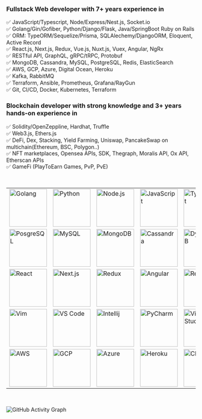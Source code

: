 ### Fullstack Web developer with 7+ years experience in <br />
✅    JavaScript/Typescript, Node/Express/Nest.js, Socket.io<br />
✅    Golang/Gin/Gofiber, Python/Django/Flask, Java/SpringBoot  Ruby on Rails<br />
✅    ORM: TypeORM/Sequelize/Prisma, SQLAlechemy/DjangoORM, Eloquent, Active Record<br />
✅    React.js, Next.js, Redux, Vue.js, Nuxt.js, Vuex, Angular, NgRx<br />
✅    RESTful API, GraphQL, gRPC/tRPC, Protobuf <br />
✅    MongoDB, Cassandra, MySQL, PostgreSQL, Redis, ElasticSearch <br />
✅    AWS, GCP, Azure, Digital Ocean, Heroku <br />
✅    Kafka, RabbitMQ <br />
✅    Terraform, Ansible, Prometheus, Grafana/RayGun <br />
✅    Git, CI/CD, Docker, Kubernetes, Terraform <br />

### Blockchain developer with strong knowledge and 3+ years hands-on experience in <br />
✅    Solidity/OpenZeppline, Hardhat, Truffle <br />
✅    Web3.js, Ethers.js <br />
✅    DeFi, Dex, Stacking, Yield Farming, Uniswap, PancakeSwap on multichain(Ethereum, BSC, Polygon..) <br />
✅    NFT marketplaces, Opensea APIs, SDK, Thegraph, Moralis API, Ox API, Etherscan APIs <br />
✅    GameFi (PlayToEarn Games, PvP, PvE) <br />


<br />


<table>
  <tr>
    <td><img src="https://cdn.iconscout.com/icon/free/png-64/free-go-77-1175166.png" width="100" title="Golang"></td>
    <td><img src="https://cdn.iconscout.com/icon/free/png-64/python-2-226051.png" width="100" title="Python"></td>
    <td><img src="https://cdn.iconscout.com/icon/free/png-64/node-js-1174925.png" width="100" title="Node.js"></td>
    <td><img src="https://cdn.iconscout.com/icon/free/png-64/javascript-24-1174950.png" width="100" title="JavaScript"></td>
    <td><img src="https://cdn.iconscout.com/icon/free/png-64/typescript-1174965.png" width="100" title="TypeScript"></td>
    <td><img src="https://skillicons.dev/icons?i=django&theme=light" width="100" title="Django"></td>
    <td><img src="https://skillicons.dev/icons?i=flask&theme=light" width="100" title="Flask"></td>
    <td><img src="https://skillicons.dev/icons?i=fastapi&theme=light" width="100" title="FastAPI"></td>
    <td><img src="https://cdn.iconscout.com/icon/free/png-64/free-express-8-1175029.png" width="100" title="Express.js"></td>
    <td><img src="https://skillicons.dev/icons?i=nestjs&theme=light" width="100" title="Nest.js"></td>
    <td><img src="https://cdn.iconscout.com/icon/free/png-64/java-59-1174952.png" width="100" title="Java"></td>
    <td><img src="https://skillicons.dev/icons?i=spring&theme=light" width="100" title="Spring"></td>
  </tr>
  <tr>
    <td><img src="https://skillicons.dev/icons?i=postgres&theme=light" width="100" title="PosgreSQL"></td>
    <td><img src="https://skillicons.dev/icons?i=mysql&theme=light" width="100" title="MySQL"></td>
    <td><img src="https://skillicons.dev/icons?i=mongodb&theme=light" width="100" title="MongoDB"></td>
    <td><img src="https://skillicons.dev/icons?i=cassandra&theme=light" width="100" title="Cassandra"></td>
    <td><img src="https://skillicons.dev/icons?i=dynamodb&theme=light" width="100" title="DynamoDB"></td>
    <td><img src="https://skillicons.dev/icons?i=firebase&theme=light" width="100" title="Firebase"></td>
    <td><img src="https://skillicons.dev/icons?i=redis&theme=light" width="100" title="Redis"></td>
    <td><img src="https://skillicons.dev/icons?i=sqlite&theme=light" width="100" title="Sqlite"></td>
    <td><img src="https://cdn.iconscout.com/icon/free/png-64/free-elasticsearch-226094.png" width="100"  title="ElasticSearch"></td>
    <td><img src="https://skillicons.dev/icons?i=prometheus&theme=light" width="100" title="Prometheus"></td>
    <td><img src="https://skillicons.dev/icons?i=solidity&theme=light" width="100" title="Solidity"></td>
    <td><img src="https://skillicons.dev/icons?i=ipfs&theme=light" width="100" title="Ipfs"></td>
  </tr>
  <tr>
    <td><img src="https://cdn.iconscout.com/icon/free/png-64/react-3-1175109.png" width="100" title="React"></td>
    <td><img src="https://skillicons.dev/icons?i=nextjs&theme=light" width="100" title="Next.js"></td>
    <td><img src="https://skillicons.dev/icons?i=redux&theme=light" width="100" title="Redux"></td>
    <td><img src="https://cdn.iconscout.com/icon/free/png-64/angular-3-226070.png" width="100" title="Angular"></td>
    <td><img src="https://skillicons.dev/icons?i=reactivex&theme=light" width="100" title="Reactivex"></td>
    <td><img src="https://cdn.iconscout.com/icon/free/png-64/vue-282497.png" width="100" title="Vue"></td>
    <td><img src="https://skillicons.dev/icons?i=graphql&theme=light" width="100" title="GraphQL"></td>
    <td><img src="https://skillicons.dev/icons?i=html&theme=light" width="100" title="HTML"></td>
    <td><img src="https://skillicons.dev/icons?i=css&theme=light" width="100" title="CSS"></td>
    <td><img src="https://skillicons.dev/icons?i=sass&theme=light" width="100" title="Sass"></td>
    <td><img src="https://skillicons.dev/icons?i=tailwind&theme=light" width="100" title="TailwindCSS"></td>
    <td><img src="https://skillicons.dev/icons?i=materialui&theme=light" width="100" title="MUI"></td>
  </tr>
  <tr>
    <td><img src="https://skillicons.dev/icons?i=vim&theme=light" width="100" title="Vim"></td>
    <td><img src="https://skillicons.dev/icons?i=vscode&theme=light" width="100" title="VS Code"></td>
    <td><img src="https://skillicons.dev/icons?i=idea&theme=light" width="100" title="Intellij"></td>
    <td><img src="https://cdn.iconscout.com/icon/free/png-64/pycharm-1175008.png" width="100" title="PyCharm"></td>
    <td><img src="https://cdn.iconscout.com/icon/free/png-64/visualstudio-1-1174964.png" width="100" title="Visual Studio"></td>
    <td><img src="https://skillicons.dev/icons?i=linux&theme=light" width="100" title="Linux"></td>
    <td><img src="https://skillicons.dev/icons?i=bash&theme=light" width="100" title="Bash"></td>
    <td><img src="https://skillicons.dev/icons?i=nginx&theme=light" width="100" title="Nginx"></td>
    <td><img src="https://skillicons.dev/icons?i=kafka&theme=light" width="100" title="Kafka"></td>
    <td><img src="https://skillicons.dev/icons?i=rabbitmq&theme=light" width="100" title="RabbitMQ"></td>
    <td><img src="https://skillicons.dev/icons?i=bootstrap&theme=light" width="100" title="Bootstrap"></td>
    <td><img src="https://skillicons.dev/icons?i=figma&theme=light" width="100" title="Figma"></td>
  </tr>
  <tr>
    <td><img src="https://skillicons.dev/icons?i=aws&theme=light" width="100" title="AWS"></td>
    <td><img src="https://skillicons.dev/icons?i=gcp&theme=light" width="100" title="GCP"></td>
    <td><img src="https://skillicons.dev/icons?i=azure&theme=light" width="100" title="Azure"></td>
    <td><img src="https://skillicons.dev/icons?i=heroku&theme=light" width="100" title="Heroku"></td>
    <td><img src="https://skillicons.dev/icons?i=cloudflare&theme=light" width="100" title="Cloudflare"></td>
    <td><img src="https://skillicons.dev/icons?i=git&theme=light" width="100" title="Git"></td>
    <td><img src="https://skillicons.dev/icons?i=github&theme=light" width="100" title="Github"></td>
    <td><img src="https://skillicons.dev/icons?i=gitlab&theme=light" width="100" title="Gitlab"></td>
    <td><img src="https://skillicons.dev/icons?i=docker&theme=light" width="100" title="Docker"></td>
    <td><img src="https://skillicons.dev/icons?i=kubernetes&theme=light" width="100" title="Kubernetes"></td>
    <td><img src="https://skillicons.dev/icons?i=grafana&theme=light" width="100" title="Grafana"></td>
    <td><img src="https://cdn.iconscout.com/icon/free/png-64/free-ansible-282283.png" width="100" title="Ansible"></td>
  </tr>
</table>

<br/>

![GitHub Activity Graph](https://activity-graph.herokuapp.com/graph?username=mogw&bg_color=333333&color=00ffff&line=00ffff&point=ffffff&area=true&hide_border=false)


